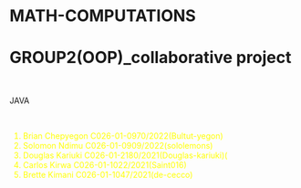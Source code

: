# MATH-COMPUTATIONS
<h1>GROUP2(OOP)_collaborative project</h1>
<br>
<p>JAVA</p>
<br>
<ol style = "color:yellow">
  <li>Brian Chepyegon C026-01-0970/2022(Bultut-yegon)</li>
  <li>Solomon Ndimu C026-01-0909/2022(sololemons)</li>
  <li>Douglas Kariuki C026-01-2180/2021(Douglas-kariuki)(</li>
  <li>Carlos Kirwa C026-01-1022/2021(Saint016)</li>
  <li>Brette Kimani C026-01-1047/2021(de-cecco)</li>
</ol>
